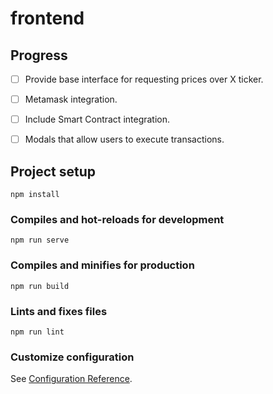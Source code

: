 # frontend

## Progress

- [ ] Provide base interface for requesting prices over X ticker.
- [ ] Metamask integration.
- [ ] Include Smart Contract integration.
- [ ] Modals that allow users to execute transactions.


## Project setup
```
npm install
```

### Compiles and hot-reloads for development
```
npm run serve
```

### Compiles and minifies for production
```
npm run build
```

### Lints and fixes files
```
npm run lint
```

### Customize configuration
See [Configuration Reference](https://cli.vuejs.org/config/).
